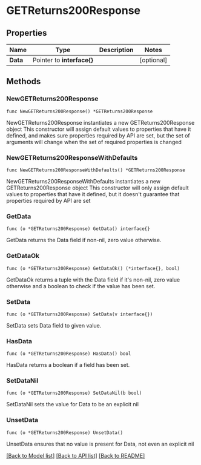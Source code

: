 # GETReturns200Response

## Properties

Name | Type | Description | Notes
------------ | ------------- | ------------- | -------------
**Data** | Pointer to **interface{}** |  | [optional] 

## Methods

### NewGETReturns200Response

`func NewGETReturns200Response() *GETReturns200Response`

NewGETReturns200Response instantiates a new GETReturns200Response object
This constructor will assign default values to properties that have it defined,
and makes sure properties required by API are set, but the set of arguments
will change when the set of required properties is changed

### NewGETReturns200ResponseWithDefaults

`func NewGETReturns200ResponseWithDefaults() *GETReturns200Response`

NewGETReturns200ResponseWithDefaults instantiates a new GETReturns200Response object
This constructor will only assign default values to properties that have it defined,
but it doesn't guarantee that properties required by API are set

### GetData

`func (o *GETReturns200Response) GetData() interface{}`

GetData returns the Data field if non-nil, zero value otherwise.

### GetDataOk

`func (o *GETReturns200Response) GetDataOk() (*interface{}, bool)`

GetDataOk returns a tuple with the Data field if it's non-nil, zero value otherwise
and a boolean to check if the value has been set.

### SetData

`func (o *GETReturns200Response) SetData(v interface{})`

SetData sets Data field to given value.

### HasData

`func (o *GETReturns200Response) HasData() bool`

HasData returns a boolean if a field has been set.

### SetDataNil

`func (o *GETReturns200Response) SetDataNil(b bool)`

 SetDataNil sets the value for Data to be an explicit nil

### UnsetData
`func (o *GETReturns200Response) UnsetData()`

UnsetData ensures that no value is present for Data, not even an explicit nil

[[Back to Model list]](../README.md#documentation-for-models) [[Back to API list]](../README.md#documentation-for-api-endpoints) [[Back to README]](../README.md)


